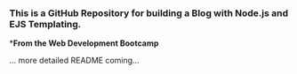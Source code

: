 ### This is a GitHub Repository for building a Blog with Node.js and EJS Templating.
***From the Web Development Bootcamp**

... more detailed README coming...
